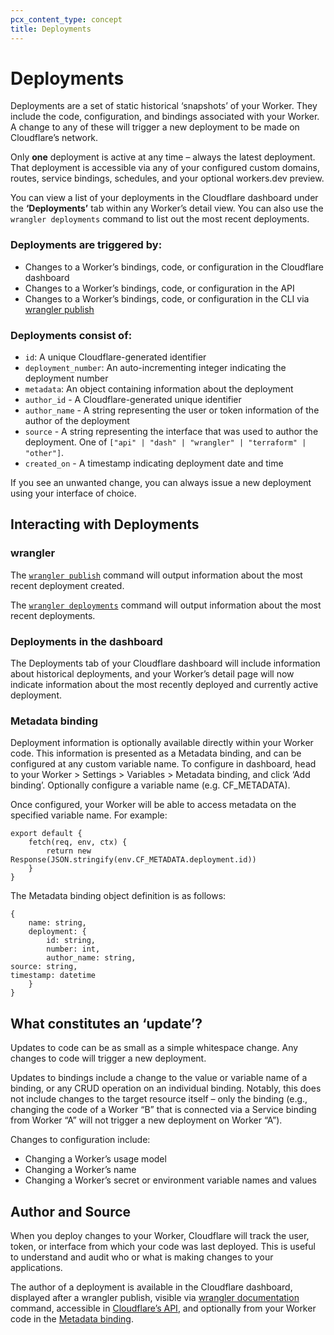 ```yaml
---
pcx_content_type: concept
title: Deployments
---
```


# Deployments

Deployments are a set of static historical ‘snapshots’ of your Worker. They include the code, configuration, and bindings associated with your Worker. A change to any of these will trigger a new deployment to be made on Cloudflare’s network.

Only **one** deployment is active at any time – always the latest deployment. That deployment is accessible via any of your configured custom domains, routes, service bindings, schedules, and your optional workers.dev preview.

You can view a list of your deployments in the Cloudflare dashboard under the **‘Deployments’** tab within any Worker’s detail view. You can also use the `wrangler deployments` command to list out the most recent deployments.

### Deployments are triggered by:
* Changes to a Worker’s bindings, code, or configuration in the Cloudflare dashboard
* Changes to a Worker’s bindings, code, or configuration in the API
* Changes to a Worker’s bindings, code, or configuration in the CLI via [wrangler publish](/workers/wrangler/commands#publish)

### Deployments consist of:
* `id`: A unique Cloudflare-generated identifier
* `deployment_number`: An auto-incrementing integer indicating the deployment number
* `metadata`: An object containing information about the deployment
* `author_id` - A Cloudflare-generated unique identifier
* `author_name` - A string representing the user or token information of the author of the deployment
* `source` - A string representing the interface that was used to author the deployment. One of `["api" | "dash" | "wrangler" | "terraform" | "other"]`.
* `created_on` - A timestamp indicating deployment date and time

If you see an unwanted change, you can always issue a new deployment using your interface of choice.

## Interacting with Deployments
### wrangler

The [`wrangler publish`](/workers/wrangler/commands#publish) command will output information about the most recent deployment created.

The [`wrangler deployments`](/workers/wrangler/commands#deployments) command will output information about the most recent deployments.

### Deployments in the dashboard

The Deployments tab of your Cloudflare dashboard will include information about historical deployments, and your Worker’s detail page will now indicate information about the most recently deployed and currently active deployment.

### Metadata binding

Deployment information is optionally available directly within your Worker code. This information is presented as a Metadata binding, and can be configured at any custom variable name. To configure in dashboard, head to your Worker > Settings > Variables > Metadata binding, and click ‘Add binding’. Optionally configure a variable name (e.g. CF_METADATA).

Once configured, your Worker will be able to access metadata on the specified variable name. For example:

```
export default {
	fetch(req, env, ctx) {
		return new Response(JSON.stringify(env.CF_METADATA.deployment.id))
	}
}
```

The Metadata binding object definition is as follows:

```
{
	name: string,
	deployment: {
		id: string,
		number: int,
		author_name: string,
source: string,
timestamp: datetime
	}
}
```

## What constitutes an ‘update’?

Updates to code can be as small as a simple whitespace change. Any changes to code will trigger a new deployment.

Updates to bindings include a change to the value or variable name of a binding, or any CRUD operation on an individual binding. Notably, this does not include changes to the target resource itself – only the binding (e.g., changing the code of a Worker “B” that is connected via a Service binding from Worker “A” will not trigger a new deployment on Worker “A”).

Changes to configuration include:
* Changing a Worker’s usage model
* Changing a Worker’s name
* Changing a Worker’s secret or environment variable names and values

## Author and Source

When you deploy changes to your Worker, Cloudflare will track the user, token, or interface from which your code was last deployed. This is useful to understand and audit who or what is making changes to your applications.

The author of a deployment is available in the Cloudflare dashboard, displayed after a wrangler publish, visible via [wrangler documentation](/workers/wrangler/commands#deployments) command, accessible in [Cloudflare’s API](https://api.cloudflare.com/), and optionally from your Worker code in the [Metadata binding](/workers/platform/deployments#metadata-binding).
